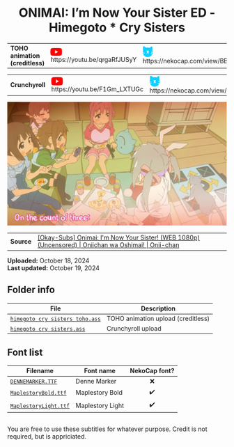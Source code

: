 
<h1 align='center'>ONIMAI: I’m Now Your Sister ED - Himegoto * Cry Sisters</h1>

<table align='center'>
    <tr>
        <td> <b>TOHO animation (creditless)</b> </td>
        <td> <img src='../.img/youtube.svg' alt='YouTube' width=27 align='center'> &nbsp https://youtu.be/qrgaRfJUSyY </td>
        <td> <img src='../.img/nekocap.svg' alt='NekoCap' width=23 align='center'> &nbsp https://nekocap.com/view/BBtRAE4MWr </td>
    </tr>
</table>
<table align='center'>
    <tr>
        <td> <b>Crunchyroll</b> </td>
        <td> <img src='../.img/youtube.svg' alt='YouTube' width=27 align='center'> &nbsp https://youtu.be/F1Gm_LXTUGc </td>
        <td> <img src='../.img/nekocap.svg' alt='NekoCap' width=23 align='center'> &nbsp https://nekocap.com/view/yhcpDus9jX </td>
    </tr>
</table>

[![](./preview.webp)](https://www.youtube.com/watch?v=qrgaRfJUSyY&nekocap=BBtRAE4MWr)

<table align='center'>
    <tr>
        <!-- Source -->
        <td><b>Source</b></td>
        <!--  [[Okay-Subs] Onimai: I'm Now Your Sister! (WEB 1080p) (Uncensored) | Oniichan wa Oshimai! | Onii-chan](https://nyaa.si/view/1654825) -->
        <td><a href="https://nyaa.si/view/1654825">[Okay-Subs] Onimai: I'm Now Your Sister! (WEB 1080p) (Uncensored) | Oniichan wa Oshimai! | Onii-chan</a></td>
    </tr>
</table>

**Uploaded:** October 18, 2024  
**Last updated:** October 19, 2024

<!-- Description goes here -->

## Folder info

| File | Description |
| ---- | ----------- |
[`himegoto cry sisters toho.ass`](himegoto%20cry%20sisters%20toho.ass) | TOHO animation upload (creditless) |
[`himegoto cry sisters.ass`](himegoto%20cry%20sisters.ass) | Crunchyroll upload |

## Font list

| Filename | Font name | NekoCap font? |
| ---- | ---- | :--: |
 [`DENNEMARKER.TTF`](./fonts/DENNEMARKER.TTF) | Denne Marker | ❌ |
 [`MaplestoryBold.ttf`](https://github.com/abrokecube/subtitles-fonts/tree/main/NekoCap%20fonts/MaplestoryBold.ttf) | Maplestory Bold | ✔️ |
 [`MaplestoryLight.ttf`](https://github.com/abrokecube/subtitles-fonts/tree/main/NekoCap%20fonts/MaplestoryLight.ttf) | Maplestory Light | ✔️ |

<!-- Permissions -->
## 
You are free to use these subtitles for whatever purpose. Credit is not required, but is appriciated.
